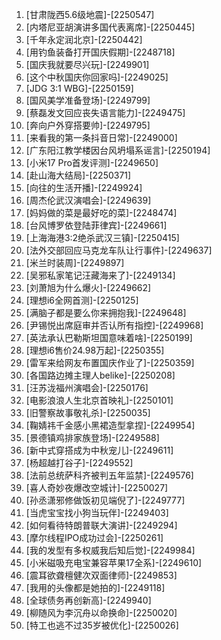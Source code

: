 
1. [甘肃陇西5.6级地震]-[2250547]
1. [内塔尼亚胡演讲多国代表离席]-[2250445]
1. [千年永定润北京]-[2250442]
1. [用钓鱼装备打开国庆假期]-[2248718]
1. [国庆我就要尽兴玩]-[2249901]
1. [这个中秋国庆你回家吗]-[2249025]
1. [JDG 3:1 WBG]-[2250159]
1. [国风美学准备登场]-[2249799]
1. [蔡磊发文回应丧失语言能力]-[2249475]
1. [奔向户外穿搭要帅]-[2249795]
1. [来看我的第一条抖音日常]-[2249000]
1. [广东阳江教学楼因台风坍塌系谣言]-[2250194]
1. [小米17 Pro首发评测]-[2249650]
1. [赴山海大结局]-[2250371]
1. [向往的生活开播]-[2249924]
1. [周杰伦武汉演唱会]-[2249639]
1. [妈妈做的菜是最好吃的菜]-[2248474]
1. [台风博罗依登陆菲律宾]-[2249661]
1. [上海海港3:2绝杀武汉三镇]-[2250415]
1. [法外交部回应马克龙车队让行事件]-[2249637]
1. [米兰时装周]-[2249897]
1. [吴邪私家笔记汪藏海来了]-[2249134]
1. [刘萧旭为什么爆火]-[2249662]
1. [理想i6全网首测]-[2250125]
1. [满脑子都是要么你来拥抱我]-[2249648]
1. [尹锡悦出席庭审并否认所有指控]-[2249968]
1. [英法承认巴勒斯坦国意味着啥]-[2250199]
1. [理想i6售价24.98万起]-[2250355]
1. [雷军来给网友布置国庆作业了]-[2250359]
1. [各国路边摊主理人belike]-[2250208]
1. [汪苏泷福州演唱会]-[2250176]
1. [电影浪浪人生北京首映礼]-[2250101]
1. [旧警察故事敬礼杀]-[2250035]
1. [鞠婧祎千金感小黑裙造型拿捏]-[2249954]
1. [景德镇鸡排家族登场]-[2249588]
1. [新中式穿搭成为中秋宠儿]-[2249611]
1. [杨超越打谷子]-[2249552]
1. [法前总统萨科齐被判五年监禁]-[2249576]
1. [喜人奇妙夜爆改空城计]-[2250027]
1. [孙丞潇邪修做饭初见端倪了]-[2249777]
1. [当虎宝宝找小狗当玩伴]-[2249403]
1. [如何看待特朗普联大演讲]-[2249294]
1. [摩尔线程IPO成功过会]-[2250261]
1. [我的发型有多权威我后知后觉]-[2249984]
1. [小米磁吸充电宝兼容苹果17全系]-[2249610]
1. [震耳欲聋檀健次双面律师]-[2249853]
1. [我用的头像都是她拍的]-[2249118]
1. [全球债务再创新高]-[2249940]
1. [柳随风为李沉舟以命换命]-[2250020]
1. [特工也逃不过35岁被优化]-[2250026]